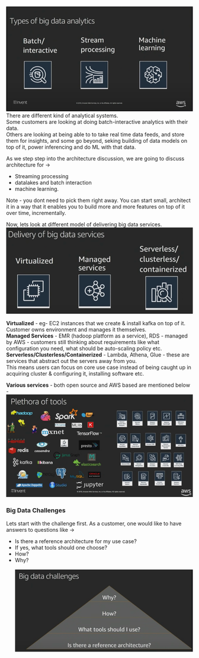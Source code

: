 ![img.png](images/img.png) <br>
There are different kind of analytical systems.<br>
Some customers are looking at doing batch-interactive analytics with their data.<br>
Others are looking at being able to to take real time data feeds, and store them for insights, and some go beyond, seking building of data models on top of it, power inferencing and do ML with that data.<br>

As we step step into the architecture discussion, we are going to discuss architecture for -><br>
- Streaming processing<br>
- datalakes and batch interaction<br>
- machine learning.<br>

Note - you dont need to pick them right away. You can start small, architect it in a way that it enables you to build more and more features on top of it over time, incrementally.<br>

Now, lets look at different model of delivering big data services.<br>
![img.png](images/img_.png)<br>

**Virtualized** - eg- EC2 instances that we create & install kafka on top of it. Customer owns environment and manages it themselves.<br>
**Managed Services** - EMR (hadoop platform as a service), RDS - managed by AWS - customers still thinking about requirements like what configuration you need, what should be auto-scaling policy etc.<br>
**Serverless/Clusterless/Containerized** - Lambda, Athena, Glue - these are services that abstract out the servers away from you.<br>
This means users can focus on core use case instead of being caught up in acquiring cluster & configuring it, installing software etc. <br>

**Various services** - both open source and AWS based are mentioned below -<br>
![img_1.png](images/img_1.png)<br>

### Big Data Challenges
Lets start with the challenge first.
As a customer, one would like to have answers to questions like ->
* Is there a reference architecture for my use case?<br>
* If yes, what tools should one choose?<br>
* How?<br>
* Why?<br><br>
![img_2.png](images/img_2.png)<br>